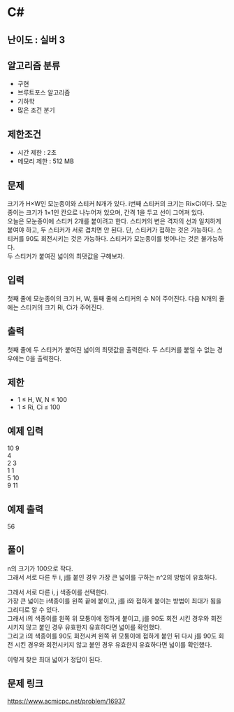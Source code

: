 # C#

## 난이도 : 실버 3

## 알고리즘 분류
  - 구현
  - 브루트포스 알고리즘
  - 기하학
  - 많은 조건 분기

## 제한조건
  - 시간 제한 : 2초
  - 메모리 제한 : 512 MB

## 문제
크기가 H×W인 모눈종이와 스티커 N개가 있다. i번째 스티커의 크기는 Ri×Ci이다. 모눈종이는 크기가 1×1인 칸으로 나누어져 있으며, 간격 1을 두고 선이 그어져 있다.<br/>
오늘은 모눈종이에 스티커 2개를 붙이려고 한다. 스티커의 변은 격자의 선과 일치하게 붙여야 하고, 두 스티커가 서로 겹치면 안 된다. 단, 스티커가 접하는 것은 가능하다. 스티커를 90도 회전시키는 것은 가능하다. 스티커가 모눈종이를 벗어나는 것은 불가능하다.<br/>
두 스티커가 붙여진 넓이의 최댓값을 구해보자.<br/>


## 입력
첫째 줄에 모눈종이의 크기 H, W, 둘째 줄에 스티커의 수 N이 주어진다. 다음 N개의 줄에는 스티커의 크기 Ri, Ci가 주어진다.<br/>


## 출력
첫째 줄에 두 스티커가 붙여진 넓이의 최댓값을 출력한다. 두 스티커를 붙일 수 없는 경우에는 0을 출력한다.<br/>


## 제한
  - 1 ≤ H, W, N ≤ 100
  - 1 ≤ Ri, Ci ≤ 100


## 예제 입력
10 9<br/>
4<br/>
2 3<br/>
1 1<br/>
5 10<br/>
9 11<br/>


## 예제 출력
56<br/>


## 풀이
n의 크기가 100으로 작다.<br/>
그래서 서로 다른 두 i, j를 붙인 경우 가장 큰 넓이를 구하는 n^2의 방법이 유효하다.<br/>


그래서 서로 다른 i, j 색종이를 선택한다.<br/>
가장 큰 넓이는 i색종이를 왼쪽 끝에 붙이고, j를 i와 접하게 붙이는 방법이 최대가 됨을 그리디로 알 수 있다.<br/>
그래서 i의 색종이를 왼쪽 위 모퉁이에 접하게 붙이고, j를 90도 회전 시킨 경우와 회전시키지 않고 붙인 경우 유효한지 유효하다면 넓이를 확인했다.<br/>
그리고 i의 색종이를 90도 회전시켜 왼쪽 위 모퉁이에 접하게 붙인 뒤 다시 j를 90도 회전 시킨 경우와 회전시키지 않고 붙인 경우 유효한지 유효하다면 넓이를 확인했다.<br/>


이렇게 찾은 최대 넓이가 정답이 된다.<br/>


## 문제 링크
https://www.acmicpc.net/problem/16937